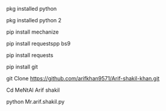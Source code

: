 pkg installed python

pkg installed python 2

pip install mechanize

pip install requestspp bs9

pip install requests

pip install git

git Clone https://github.com/arifkhan9571/Arif-shakil-khan.git


Cd MeNtAl Arif shakil

python Mr.arif.shakil.py
